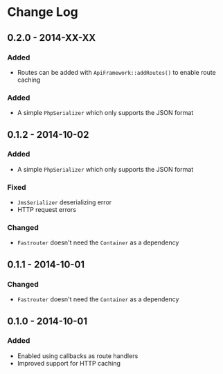 # Change Log

## 0.2.0 - 2014-XX-XX

### Added
- Routes can be added with ``ApiFramework::addRoutes()`` to enable route caching

### Added
- A simple ``PhpSerializer`` which only supports the JSON format

## 0.1.2 - 2014-10-02

### Added
- A simple ``PhpSerializer`` which only supports the JSON format

### Fixed
- ``JmsSerializer`` deserializing error
- HTTP request errors

### Changed
- ``Fastrouter`` doesn't need the ``Container`` as a dependency

## 0.1.1 - 2014-10-01

### Changed
- ``Fastrouter`` doesn't need the ``Container`` as a dependency

## 0.1.0 - 2014-10-01

### Added
- Enabled using callbacks as route handlers
- Improved support for HTTP caching